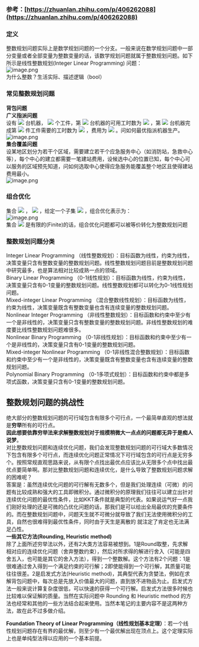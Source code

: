 <a name="EAimI"></a>
### 参考：[https://zhuanlan.zhihu.com/p/406262088](https://zhuanlan.zhihu.com/p/406262088)
<a name="hc1gy"></a>
### 定义
整数规划问题实际上是数学规划问题的一个分支。一般来说在数学规划问题中一部分变量或者全部变量为整数变量的话，该数学规划问题就属于整数规划问题。如下所示是线性整数规划(Integer Linear Programming) 问题：<br />![image.png](https://cdn.nlark.com/yuque/0/2022/png/25902650/1650676693109-6ad939d5-decb-4296-a532-0bcd666c5132.png#clientId=u3113b6ce-6315-4&crop=0&crop=0&crop=1&crop=1&from=paste&height=173&id=u559fb9ee&margin=%5Bobject%20Object%5D&name=image.png&originHeight=260&originWidth=309&originalType=binary&ratio=1&rotation=0&showTitle=false&size=10386&status=done&style=none&taskId=u18c4bb36-bf85-411b-a95f-3e5f82695ce&title=&width=206)<br />为什么整数？生活实际、描述逻辑（bool）
<a name="HX5gH"></a>
### 常见整数规划问题
**背包问题**<br />**广义指派问题**<br />设有 ![](https://cdn.nlark.com/yuque/0/2022/svg/25902650/1650676933630-0c30ddda-8f17-4908-a563-086ab160ef83.svg#clientId=u3113b6ce-6315-4&crop=0&crop=0&crop=1&crop=1&from=paste&id=u3b283860&margin=%5Bobject%20Object%5D&originHeight=15&originWidth=18&originalType=url&ratio=1&rotation=0&showTitle=false&status=done&style=none&taskId=ud5cd23d8-8833-4b85-807a-06e6b2d7f5e&title=) 台机器， ![](https://cdn.nlark.com/yuque/0/2022/svg/25902650/1650676933683-b6550930-5a86-4ff6-ba11-ee32c6de7b33.svg#clientId=u3113b6ce-6315-4&crop=0&crop=0&crop=1&crop=1&from=paste&id=u8655b97d&margin=%5Bobject%20Object%5D&originHeight=15&originWidth=13&originalType=url&ratio=1&rotation=0&showTitle=false&status=done&style=none&taskId=u1967ca11-0b74-477d-bdcf-1006d5a5f8d&title=) 个工件，第 ![](https://cdn.nlark.com/yuque/0/2022/svg/25902650/1650676933640-7d379f0c-7e15-4fce-8364-28f63b9b5b71.svg#clientId=u3113b6ce-6315-4&crop=0&crop=0&crop=1&crop=1&from=paste&id=ufede5763&margin=%5Bobject%20Object%5D&originHeight=20&originWidth=7&originalType=url&ratio=1&rotation=0&showTitle=false&status=done&style=none&taskId=ua7f9de0b-48ca-4c8a-a43f-4f54c93fcf6&title=) 台机器的可用工时数为 ![](https://cdn.nlark.com/yuque/0/2022/svg/25902650/1650676933686-fff2a5d0-46f0-4200-a272-90a38571a851.svg#clientId=u3113b6ce-6315-4&crop=0&crop=0&crop=1&crop=1&from=paste&id=u41f19aba&margin=%5Bobject%20Object%5D&originHeight=23&originWidth=16&originalType=url&ratio=1&rotation=0&showTitle=false&status=done&style=none&taskId=u892eb6dd-288b-445a-b29e-e939942a340&title=) ，第 ![](https://cdn.nlark.com/yuque/0/2022/svg/25902650/1650676933644-bf429ec6-b4b8-4650-af77-dce4f610f2b1.svg#clientId=u3113b6ce-6315-4&crop=0&crop=0&crop=1&crop=1&from=paste&id=u49cdd6f9&margin=%5Bobject%20Object%5D&originHeight=20&originWidth=7&originalType=url&ratio=1&rotation=0&showTitle=false&status=done&style=none&taskId=u7e394482-b2e0-42f7-a3cc-ff63cd46542&title=) 台机器完成第 ![](https://cdn.nlark.com/yuque/0/2022/svg/25902650/1650676934002-039403b0-22fd-471d-ab94-394e07e7ede0.svg#clientId=u3113b6ce-6315-4&crop=0&crop=0&crop=1&crop=1&from=paste&id=u3e83ea52&margin=%5Bobject%20Object%5D&originHeight=23&originWidth=9&originalType=url&ratio=1&rotation=0&showTitle=false&status=done&style=none&taskId=u4d8b6878-af87-4964-a362-970ce79fcc0&title=) 件工件需要的工时数为 ![](https://cdn.nlark.com/yuque/0/2022/svg/25902650/1650676934036-c995e618-f6ec-4dee-b6ec-650f9904b1c7.svg#clientId=u3113b6ce-6315-4&crop=0&crop=0&crop=1&crop=1&from=paste&id=u25537c41&margin=%5Bobject%20Object%5D&originHeight=21&originWidth=24&originalType=url&ratio=1&rotation=0&showTitle=false&status=done&style=none&taskId=u9fa8a32d-0883-4507-8ccd-1b1fe27eeb9&title=) ，费用为 ![](https://cdn.nlark.com/yuque/0/2022/svg/25902650/1650676934051-27826ed0-14f5-456e-95b7-b8355eaa70ab.svg#clientId=u3113b6ce-6315-4&crop=0&crop=0&crop=1&crop=1&from=paste&id=u7cf5db6c&margin=%5Bobject%20Object%5D&originHeight=21&originWidth=22&originalType=url&ratio=1&rotation=0&showTitle=false&status=done&style=none&taskId=ud9de9372-a0de-47e4-828e-a6a06a9038f&title=) 。问如何最优指派机器生产。<br />![image.png](https://cdn.nlark.com/yuque/0/2022/png/25902650/1650676971880-f4b07fb1-238a-4678-b97b-b9e541e24a71.png#clientId=u3113b6ce-6315-4&crop=0&crop=0&crop=1&crop=1&from=paste&height=311&id=ua4729ed6&margin=%5Bobject%20Object%5D&name=image.png&originHeight=467&originWidth=765&originalType=binary&ratio=1&rotation=0&showTitle=false&size=31704&status=done&style=none&taskId=uf288c216-4831-4edf-af60-9693dc9f808&title=&width=510)<br />**集合覆盖问题**<br />设某地区划分为若干个区域，需要建立若干个应急服务中心（如消防站，急救中心等），每个中心的建立都需要一笔建站费用，设候选中心的位置已知，每个中心可以服务的区域预先知道，问如何选取中心使得应急服务能覆盖整个地区且使得建站费用最小。<br />![image.png](https://cdn.nlark.com/yuque/0/2022/png/25902650/1650677036050-235f721b-d7e6-4414-a5be-517bde3ba7e6.png#clientId=u3113b6ce-6315-4&crop=0&crop=0&crop=1&crop=1&from=paste&height=229&id=uc53e345b&margin=%5Bobject%20Object%5D&name=image.png&originHeight=344&originWidth=706&originalType=binary&ratio=1&rotation=0&showTitle=false&size=20804&status=done&style=none&taskId=u3804391b-efe0-4f00-a862-aac2a7eaca4&title=&width=470.6666666666667)
<a name="Sa8XM"></a>
### 组合优化
集合 ![](https://cdn.nlark.com/yuque/0/2022/svg/25902650/1650677229803-d9997b82-ce20-40bc-a668-e3638c7f56b9.svg#clientId=u3113b6ce-6315-4&crop=0&crop=0&crop=1&crop=1&from=paste&id=u2d0fd842&margin=%5Bobject%20Object%5D&originHeight=26&originWidth=137&originalType=url&ratio=1&rotation=0&showTitle=false&status=done&style=none&taskId=u41be95bc-b310-4638-874c-0239d148d31&title=) ， ![](https://cdn.nlark.com/yuque/0/2022/svg/25902650/1650677229838-2bc54ae7-d97e-4bdf-a7e9-e420c5f603b3.svg#clientId=u3113b6ce-6315-4&crop=0&crop=0&crop=1&crop=1&from=paste&id=u8f334b1f&margin=%5Bobject%20Object%5D&originHeight=26&originWidth=138&originalType=url&ratio=1&rotation=0&showTitle=false&status=done&style=none&taskId=uc327787f-f431-42d3-ad12-f213be7c990&title=) ，给定一个子集 ![](https://cdn.nlark.com/yuque/0/2022/svg/25902650/1650677229795-fc83ec19-048d-4496-ab41-d5eb107a2b10.svg#clientId=u3113b6ce-6315-4&crop=0&crop=0&crop=1&crop=1&from=paste&id=u040409cb&margin=%5Bobject%20Object%5D&originHeight=21&originWidth=68&originalType=url&ratio=1&rotation=0&showTitle=false&status=done&style=none&taskId=uce97a9b6-66be-4316-ad0f-b532ffc3523&title=) ，组合优化表示为：<br />![image.png](https://cdn.nlark.com/yuque/0/2022/png/25902650/1650677244013-a82f9e72-a350-4fea-8ddd-6bd9477acdc7.png#clientId=u3113b6ce-6315-4&crop=0&crop=0&crop=1&crop=1&from=paste&height=146&id=u3f31230e&margin=%5Bobject%20Object%5D&name=image.png&originHeight=219&originWidth=359&originalType=binary&ratio=1&rotation=0&showTitle=false&size=8370&status=done&style=none&taskId=u07a36aca-3ba7-4a45-a6d1-2dfe8ef1e01&title=&width=239.33333333333334)<br />集合 ![](https://cdn.nlark.com/yuque/0/2022/svg/25902650/1650677252137-d86e9b5e-559f-42c5-9ea1-68dd7361a565.svg#clientId=u3113b6ce-6315-4&crop=0&crop=0&crop=1&crop=1&from=paste&id=uc82928da&margin=%5Bobject%20Object%5D&originHeight=20&originWidth=19&originalType=url&ratio=1&rotation=0&showTitle=false&status=done&style=none&taskId=u1b94f7f7-fa4a-43a5-88ea-a1c17495e1f&title=) 是有限的(Finite)的话，组合优化问题都可以被等价转化为整数规划问题
<a name="sAtur"></a>
### 整数规划问题分类
Integer Linear Programming （线性整数规划）：目标函数为线性，约束为线性，决策变量只含有整数变量的整数规划问题。线性整数规划问题目前是整数规划问题中研究最多，也是算法相对比较成熟一点的领域。<br />Binary Linear Programming （0-1线性规划）：目标函数为线性，约束为线性，决策变量只含有0-1变量的整数规划问题。线性整数规划都可以转化为0-1线性规划问题。<br />Mixed-integer Linear Programming （混合整数线性规划）：目标函数为线性，约束为线性，决策变量既含有整数变量也含有连续变量的整数规划问题。<br />Nonlinear Integer Programming （非线性整数规划）：目标函数和约束中至少有一个是非线性的，决策变量只含有整数变量的整数规划问题。非线性整数规划的难度要比线性整数规划问题难很多。<br />Nonlinear Binary Programming （0-1非线性规划）：目标函数和约束中至少有一个是非线性的，决策变量只含有0-1变量的整数规划问题。<br />Mixed-integer Nonlinear Programming （0-1非线性混合整数规划）：目标函数和约束中至少有一个是非线性的，决策变量既含有整数变量也含有连续变量的整数规划问题。<br />Polynomial Binary Programming （0-1多项式规划）：目标函数和约束中都是多项式函数，决策变量只含有0-1变量的整数规划问题。
<a name="oLVma"></a>
## 整数规划问题的挑战性
绝大部分的整数规划问题的可行域包含有限多个可行点，一个最简单直观的想法就是**穷举**所有的可行点。<br />**因此想要依靠穷举法来求解整数规划对于规模稍微大一点点的问题都无异于是痴人说梦**。<br />对比整数规划问题和连续优化问题，我们会发现整数规划问题的可行域大多数情况下包含有限多个可行点，而连续优化问题正常情况下可行域包含的可行点是无穷多个。按照常规直观思路来说，从有限个点找出最优点应该比从无限多个点中找出最优点要简单啊。那对比整数规划问题和连续优化，是什么导致了整数规划问题求解的困难呢？<br />答案是：虽然连续优化问题的可行解有无数多个，但是我们处理连续（可微）的问题有比较成熟和强大的工具即微积分。通过微积分的原理我们往往可以建立出针对连续优化问题的最优性条件，比如KKT条件就是典型的代表。如果说运气好一点我们刚好处理的还是可微的凸优化问题的话，那我们是可以给出全局最优的充要条件的。而在整数规划问题中，问题天生就不可微分就导致了我们无法使用微积分的工具，自然也很难得到最优性条件，同时由于天生是离散的 就注定了肯定也无法满足凸性。<br />**一些其它方法(Rounding, Heuristic method)**<br />除了上面所述穷举法以外，还有2大类方法容易被想到。1是Round取整，先求解相对应的连续优化问题（舍弃整数约束），然后对所求得的解进行舍入（可能是四舍五入，也可能是其它的舍入方法），得到一个整数解。这个方法有2个问题：1是很难通过舍入得到一个满足约束的可行解；2即使能得到一个可行解，其质量可能往往很差。2是启发式方法(Heuristic method)，其典型代表为贪婪法，例如在求解背包问题中，每次总是先放入价值最大的问题，直到放不进物品为止。启发式方法一般来说计算复杂度很低，可以快速的获得一个可行解。启发式方法很多时候也比较难以保证解的质量。当然在实际问题中 Rounding 和 Heuristic method 的方法也经常和其他的一些方法结合起来使用。当然本笔记的主要内容不是这两种方法，故在此不过多做介绍。

**Foundation Theory of Linear Programming（线性规划基本定理）**：若一个线性规划问题存在有界的最优解，则至少有一个最优解出现在顶点上。这个定理实际上也是单纯型法得以应用的一个基本前提。

